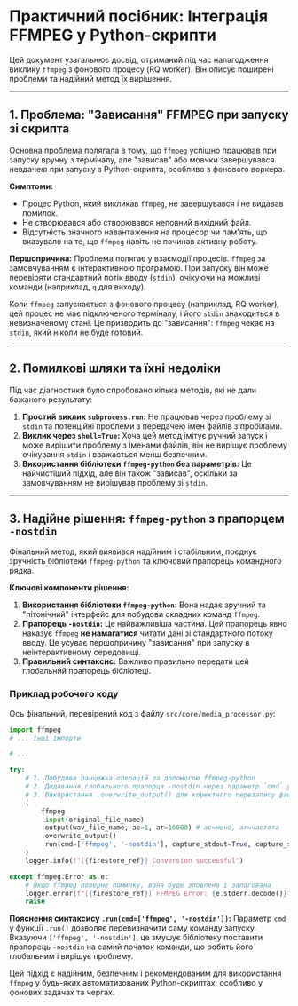 # Практичний посібник: Інтеграція FFMPEG у Python-скрипти

Цей документ узагальнює досвід, отриманий під час налагодження виклику `ffmpeg` з фонового процесу (RQ worker). Він описує поширені проблеми та надійний метод їх вирішення.

---

## 1. Проблема: "Зависання" FFMPEG при запуску зі скрипта

Основна проблема полягала в тому, що `ffmpeg` успішно працював при запуску вручну з терміналу, але "зависав" або мовчки завершувався невдачею при запуску з Python-скрипта, особливо з фонового воркера.

**Симптоми:**
-   Процес Python, який викликав `ffmpeg`, не завершувався і не видавав помилок.
-   Не створювався або створювався неповний вихідний файл.
-   Відсутність значного навантаження на процесор чи пам'ять, що вказувало на те, що `ffmpeg` навіть не починав активну роботу.

**Першопричина:**
Проблема полягає у взаємодії процесів. `ffmpeg` за замовчуванням є інтерактивною програмою. При запуску він може перевіряти стандартний потік вводу (`stdin`), очікуючи на можливі команди (наприклад, `q` для виходу).

Коли `ffmpeg` запускається з фонового процесу (наприклад, RQ worker), цей процес не має підключеного терміналу, і його `stdin` знаходиться в невизначеному стані. Це призводить до "зависання": `ffmpeg` чекає на `stdin`, який ніколи не буде готовий.

---

## 2. Помилкові шляхи та їхні недоліки

Під час діагностики було спробовано кілька методів, які не дали бажаного результату:

1.  **Простий виклик `subprocess.run`:** Не працював через проблему зі `stdin` та потенційні проблеми з передачею імен файлів з пробілами.
2.  **Виклик через `shell=True`:** Хоча цей метод імітує ручний запуск і може вирішити проблему з іменами файлів, він не вирішує проблему очікування `stdin` і вважається менш безпечним.
3.  **Використання бібліотеки `ffmpeg-python` без параметрів:** Це найчистіший підхід, але він також "зависав", оскільки за замовчуванням не вирішував проблему зі `stdin`.

---

## 3. Надійне рішення: `ffmpeg-python` з прапорцем `-nostdin`

Фінальний метод, який виявився надійним і стабільним, поєднує зручність бібліотеки `ffmpeg-python` та ключовий прапорець командного рядка.

**Ключові компоненти рішення:**

1.  **Використання бібліотеки `ffmpeg-python`:** Вона надає зручний та "пітонічний" інтерфейс для побудови складних команд `ffmpeg`.
2.  **Прапорець `-nostdin`:** Це найважливіша частина. Цей прапорець явно наказує `ffmpeg` **не намагатися** читати дані зі стандартного потоку вводу. Це усуває першопричину "зависання" при запуску в неінтерактивному середовищі.
3.  **Правильний синтаксис:** Важливо правильно передати цей глобальний прапорець бібліотеці.

### Приклад робочого коду

Ось фінальний, перевірений код з файлу `src/core/media_processor.py`:

```python
import ffmpeg
# ... інші імпорти

# ...

try:
    # 1. Побудова ланцюжка операцій за допомогою ffmpeg-python
    # 2. Додавання глобального прапорця -nostdin через параметр `cmd` у функції .run()
    # 3. Використання .overwrite_output() для коректного перезапису файлів
    (
        ffmpeg
        .input(original_file_name)
        .output(wav_file_name, ac=1, ar=16000) # ac=моно, ar=частота
        .overwrite_output()
        .run(cmd=['ffmpeg', '-nostdin'], capture_stdout=True, capture_stderr=True)
    )
    logger.info(f"[{firestore_ref}] Conversion successful")

except ffmpeg.Error as e:
    # Якщо ffmpeg поверне помилку, вона буде зловлена і залогована
    logger.error(f"[{firestore_ref}] FFMPEG Error: {e.stderr.decode()}", exc_info=True)
    raise
```

**Пояснення синтаксису `.run(cmd=['ffmpeg', '-nostdin'])`:**
Параметр `cmd` у функції `.run()` дозволяє перевизначити саму команду запуску. Вказуючи `['ffmpeg', '-nostdin']`, це змушує бібліотеку поставити прапорець `-nostdin` на самий початок команди, що робить його глобальним і вирішує проблему.

Цей підхід є надійним, безпечним і рекомендованим для використання `ffmpeg` у будь-яких автоматизованих Python-скриптах, особливо у фонових задачах та чергах.
